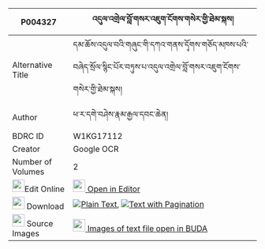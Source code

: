 |P004327|འདུལ་འགྲེལ་བློ་གསར་འཇུག་ངོགས་གསེར་གྱི་ཐེམ་སྐས། 
| --- | --- 
|Alternative Title |དམ་ཆོས་འདུལ་བའི་གཞུང་གི་དཀའ་གནས་དྭོགས་གཅོད་མཁས་པའི་བཞེད་སྲོལ་སྙིང་པོར་བཏུས་པ་འདུལ་འགྲེལ་བློ་གསར་འཇུག་ངོགས་གསེར་གྱི་ཐེམ་སྐས།
|Author| ཕ་ར་དགེ་བཤེས་རྣམ་རྒྱལ་དབང་ཆེན།
|BDRC ID | W1KG17112
|Creator | Google OCR
|Number of Volumes| 2
|<img width="25" src="https://img.icons8.com/color/25/000000/edit-property.png">Edit Online| [<img width="25" src="https://avatars.githubusercontent.com/u/45091458?s=200&v=4"> Open in Editor](http://editor.openpecha.org/P004327)
|<img width="25" src="https://img.icons8.com/fluent/48/000000/download-2.png"/>  Download | [![](https://img.icons8.com/color/20/000000/txt.png)Plain Text](https://github.com/Openpecha/P004327/releases/download/v2/dul_drel_lo_ge_ra_jukngok_ser__plain_P004327.zip), [![](https://img.icons8.com/color/20/000000/txt.png)Text with Pagination](https://github.com/Openpecha/P004327/releases/download/v2/dul_drel_lo_ge_ra_jukngok_ser__pages_P004327.zip)
|<img width="25" src="https://img.icons8.com/plasticine/100/000000/pictures-folder.png"/>  Source Images | [<img width="25" src="https://library.bdrc.io/icons/BUDA-small.svg"> Images of text file open in BUDA](https://library.bdrc.io/show/bdr:W1KG17112)